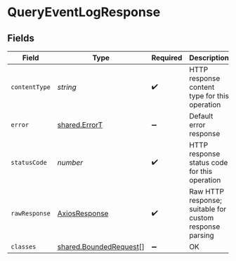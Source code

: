 # QueryEventLogResponse


## Fields

| Field                                                                   | Type                                                                    | Required                                                                | Description                                                             |
| ----------------------------------------------------------------------- | ----------------------------------------------------------------------- | ----------------------------------------------------------------------- | ----------------------------------------------------------------------- |
| `contentType`                                                           | *string*                                                                | :heavy_check_mark:                                                      | HTTP response content type for this operation                           |
| `error`                                                                 | [shared.ErrorT](../../../sdk/models/shared/errort.md)                   | :heavy_minus_sign:                                                      | Default error response                                                  |
| `statusCode`                                                            | *number*                                                                | :heavy_check_mark:                                                      | HTTP response status code for this operation                            |
| `rawResponse`                                                           | [AxiosResponse](https://axios-http.com/docs/res_schema)                 | :heavy_check_mark:                                                      | Raw HTTP response; suitable for custom response parsing                 |
| `classes`                                                               | [shared.BoundedRequest](../../../sdk/models/shared/boundedrequest.md)[] | :heavy_minus_sign:                                                      | OK                                                                      |